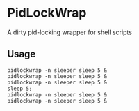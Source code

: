 # PidLockWrap 

A dirty pid-locking wrapper for shell scripts

## Usage

```
pidlockwrap -n sleeper sleep 5 &
pidlockwrap -n sleeper sleep 5 &
pidlockwrap -n sleeper sleep 5 &
sleep 5;
pidlockwrap -n sleeper sleep 5 &
pidlockwrap -n sleeper sleep 5 &
```
